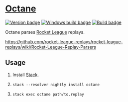 # [Octane][]

[![Version badge][]][version]
[![Windows build badge][]][windows build]
[![Build badge][]][build]

Octane parses [Rocket League][] replays.

<https://github.com/rocket-league-replays/rocket-league-replays/wiki/Rocket-League-Replay-Parsers>

## Usage

1.  Install [Stack][].

2.  `stack --resolver nightly install octane`

3.  `stack exec octane path/to.replay`

[Octane]: https://github.com/tfausak/octane
[Version badge]: https://www.stackage.org/package/octane/badge/nightly?label=version
[version]: https://www.stackage.org/package/octane
[Windows build badge]: https://ci.appveyor.com/api/projects/status/github/tfausak/octane?branch=main&svg=true
[windows build]: https://ci.appveyor.com/project/TaylorFausak/octane
[Build badge]: https://travis-ci.org/tfausak/octane.svg?branch=main
[build]: https://travis-ci.org/tfausak/octane
[Rocket League]: http://rocketleague.psyonix.com
[Stack]: http://haskellstack.org
